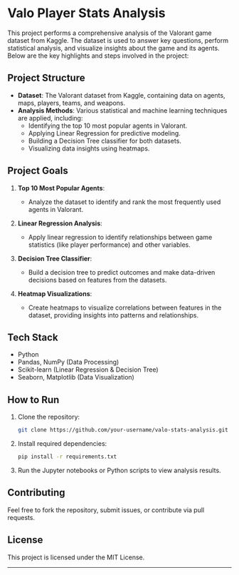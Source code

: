 # Valo Player Stats Analysis

This project performs a comprehensive analysis of the Valorant game dataset from Kaggle. The dataset is used to answer key questions, perform statistical analysis, and visualize insights about the game and its agents. Below are the key highlights and steps involved in the project:

## Project Structure
- **Dataset**: The Valorant dataset from Kaggle, containing data on agents, maps, players, teams, and weapons.
- **Analysis Methods**: Various statistical and machine learning techniques are applied, including:
  - Identifying the top 10 most popular agents in Valorant.
  - Applying Linear Regression for predictive modeling.
  - Building a Decision Tree classifier for both datasets.
  - Visualizing data insights using heatmaps.

## Project Goals

1. **Top 10 Most Popular Agents**: 
   - Analyze the dataset to identify and rank the most frequently used agents in Valorant.

2. **Linear Regression Analysis**: 
   - Apply linear regression to identify relationships between game statistics (like player performance) and other variables.

3. **Decision Tree Classifier**: 
   - Build a decision tree to predict outcomes and make data-driven decisions based on features from the datasets.

4. **Heatmap Visualizations**: 
   - Create heatmaps to visualize correlations between features in the dataset, providing insights into patterns and relationships.

## Tech Stack
- Python
- Pandas, NumPy (Data Processing)
- Scikit-learn (Linear Regression & Decision Tree)
- Seaborn, Matplotlib (Data Visualization)

## How to Run

1. Clone the repository:  
   ```bash
   git clone https://github.com/your-username/valo-stats-analysis.git
   ```
2. Install required dependencies:  
   ```bash
   pip install -r requirements.txt
   ```
3. Run the Jupyter notebooks or Python scripts to view analysis results.

## Contributing
Feel free to fork the repository, submit issues, or contribute via pull requests.

## License
This project is licensed under the MIT License.

---

